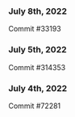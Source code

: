 ### July 8th, 2022

Commit #33193

### July 5th, 2022

Commit #314353


### July 4th, 2022

Commit #72281
